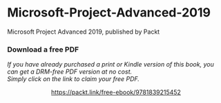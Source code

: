 # Microsoft-Project-Advanced-2019
Microsoft Project Advanced 2019, published by Packt
### Download a free PDF

 <i>If you have already purchased a print or Kindle version of this book, you can get a DRM-free PDF version at no cost.<br>Simply click on the link to claim your free PDF.</i>
<p align="center"> <a href="https://packt.link/free-ebook/9781839215452">https://packt.link/free-ebook/9781839215452 </a> </p>
